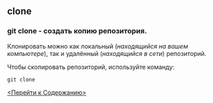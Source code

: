 ## clone

### **git clone** - создать копию репозитория.
Клонировать можно как локальный (*находящийся на вашем компьютере*), так и удалённый (*находящийся в сети*) репозиторий.

Чтобы скопировать репозиторий, используйте команду:
```bash=
git clone
```
[<Перейти к Содержанию>](./readme.md)